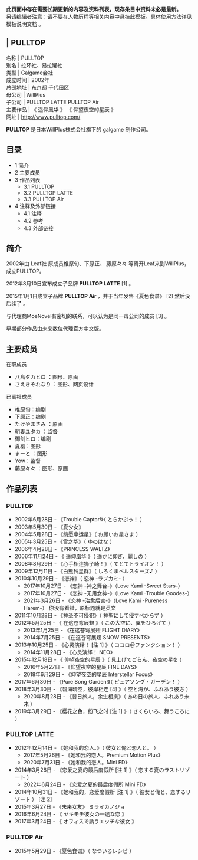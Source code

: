 **此页面中存在需要长期更新的内容及资料列表，现存条目中资料未必是最新。**  
另请编辑者注意：请不要在人物历程等相关内容中悬挂此模板。具体使用方法详见  模板说明文档  。

|  PULLTOP  
---  
名称  |  PULLTOP   
别名  |  拉环社、易拉罐社   
类型  |  Galgame会社   
成立时间  |  2002年   
总部地址  |  东京都  千代田区   
母公司  |  WillPlus   
子公司  |  PULLTOP LATTE  PULLTOP Air   
主要作品  |  《  遥仰凰华  》  《  仰望夜空的星辰  》   
网址  |  http://www.pulltop.com/   
  
**PULLTOP** 是日本WillPlus株式会社旗下的  galgame  制作公司。

##  目录

  * 1  简介 
  * 2  主要成员 
  * 3  作品列表 
    * 3.1  PULLTOP 
    * 3.2  PULLTOP LATTE 
    * 3.3  PULLTOP Air 
  * 4  注释及外部链接 
    * 4.1  注释 
    * 4.2  参考 
    * 4.3  外部链接 

##  简介

2002年由  Leaf社  原成员椎原旬、下原正、  藤原々々  等离开Leaf来到WillPlus，成立PULLTOP。

2012年8月10日宣布成立子品牌 **PULLTOP LATTE** [1]  。

2015年1月1日成立子品牌 **PULLTOP Air** ，并于当年发售《夏色食谱》  [2]  然后没后续了  。

与代理商MoeNovel有密切的联系，可以认为是同一母公司的成员  [3]  。

早期部分作品由未来数位代理官方中文版。

##  主要成员

在职成员

  * 八島タカヒロ  ：图形、原画 
  * さえきそれなり  ：图形、网页设计 

已离社成员

  * 椎原旬：编剧 
  * 下原正：编剧 
  * たけやまさみ  ：原画 
  * 朝妻ユタカ  ：监督 
  * 御剑ヒロ：编剧 
  * 夏樱：图形 
  * まーと  ：图形 
  * Yow：监督 
  * 藤原々々  ：图形、原画 

##  作品列表

###  PULLTOP

  * 2002年6月28日 - 《Trouble Captor!》（  とらかぷっ！  ） 
  * 2003年5月30日 - 《夏少女》 
  * 2004年5月28日 - 《绮愿幸运星》（  お願いお星さま  ） 
  * 2005年3月25日 - 《雪之华》（  ゆのはな  ） 
  * 2006年4月28日 - 《PRINCESS WALTZ》 
  * 2006年11月24日 - 《  遥仰凰华  》（  遥かに仰ぎ、麗しの  ） 
  * 2008年8月29日 - 《心手相连狮子崎！》（  てとてトライオン！  ） 
  * 2009年12月11日 - 《白熊铃星群》（  しろくまベルスターズ♪  ） 
  * 2010年10月29日 - 《恋神》（  恋神 -ラブカミ-  ） 
    * 2017年10月27日 - 《恋神 -神之舞台-》（Love Kami -Sweet Stars-） 
    * 2017年10月27日 - 《恋神 -无用女神-》（Love Kami -Trouble Goodes-） 
    * 2021年3月26日 - 《恋神 -治愈后宫-》（Love Kami -Pureness Harem-）  你没有看错，原标题就是英文 
  * 2011年10月28日 - 《神圣不可侵犯》（  神聖にして侵すべからず  ） 
  * 2012年5月25日 - 《  在这苍穹展翅  》（  この大空に、翼をひろげて  ） 
    * 2013年1月25日 - 《在这苍穹展翅 FLIGHT DIARY》 
    * 2014年7月25日 - 《在这苍穹展翅 SNOW PRESENTS》 
  * 2013年10月25日 - 《心灵演绎！  [注 1]  》（  ココロ＠ファンクション！  ） 
    * 2014年11月28日 - 《心灵演绎！ NEO》 
  * 2015年12月18日 - 《  仰望夜空的星辰  》（  見上げてごらん、夜空の星を  ） 
    * 2016年5月27日 - 《仰望夜空的星辰 FINE DAYS》 
    * 2018年6月29日 - 《仰望夜空的星辰 Interstellar Focus》 
  * 2017年6月30日 - 《Pure Song Garden!》（  ピュアソング・ガーデン！  ） 
  * 2018年3月30日 - 《碧海晴空，彼岸相连  [4]  》（  空と海が、ふれあう彼方  ） 
    * 2020年8月28日 - 《昔日旅人，余生相携》（  あの日の旅人、ふれあう未来  ） 
  * 2019年3月29日 - 《樱花之色，纷飞之时  [注 1]  》（  さくらいろ、舞うころに  ） 

###  PULLTOP LATTE

  * 2012年12月14日 - 《她和我的恋人。》（  彼女と俺と恋人と。  ） 
    * 2017年5月26日 - 《她和我的恋人。Premium Motion Plus》 
    * 2020年7月31日 - 《她和我的恋人。Mini FD》 
  * 2014年3月28日 - 《恋爱之夏的最后度假所  [注 1]  》（  恋する夏のラストリゾート  ） 
    * 2022年6月24日 - 《恋爱之夏的最后度假所 Mini FD》 
  * 2014年10月31日 - 《她和我的，恋爱度假所  [注 1]  》（  彼女と俺と、恋するリゾート  ）  [注 2] 
  * 2015年3月27日 - 《未来女友》  ミライカノジョ 
  * 2016年6月24日 - 《  ヤキモチ彼女の一途な恋  》 
  * 2017年3月24日 - 《  オフィスで誘うエッチな彼女  》 

###  PULLTOP Air

  * 2015年5月29日 - 《夏色食谱》（  なついろレシピ  ） 